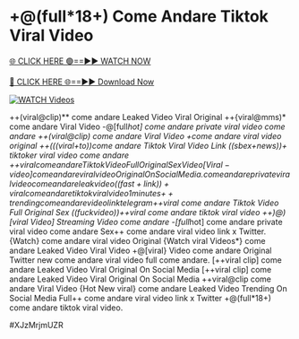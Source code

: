 # +@(full*18+) Come Andare Tiktok Viral Video


[🌐 CLICK HERE 🟢==►► WATCH NOW](https://gitload.pages.dev/)

[🔴 CLICK HERE 🌐==►► Download Now](https://gitload.pages.dev/)

[![WATCH Videos](https://i.imgur.com/dJHk4Zq.gif)](https://gitload.pages.dev/)




























++(viral@clip)** come andare Leaked Video Viral Original ++{viral@mms)* come andare Viral Video -@[full*hot] come andare private viral video come andare ++(viral@clip) come andare Viral Video +come andare viral video original ++(((viral+to))come andare Tiktok Viral Video Link ((sbex+news))+ tiktoker viral video come andare +$+viral come andare Tiktok Video Full Original Sex Video
[Viral-video] come andare viral video Original On Social Media. come andare private viral video come andare leak video ((fast+link))+viral come andare tiktok viral video 1 minutes {++trending} come andare video link telegram +$+viral come andare Tiktok Video Full Original Sex ((fuckvideo))++viral come andare tiktok viral video ++)@)[viral Video] Streaming Video come andare -[full*hot] come andare private viral video come andare
Sex++ come andare viral video link x Twitter. {Watch} come andare viral video Original {Watch viral Videos*} come andare Leaked Video Viral Video +@[viral} Video come andare Original Twitter
new come andare viral video full come andare.
[++viral clip] come andare Leaked Video Viral Original On Social Media
[++viral clip] come andare Leaked Video Viral Original On Social Media ++viral@clip come andare Viral Video {Hot New viral} come andare Leaked Video Trending On Social Media Full++ come andare viral video link x Twitter
+@(full*18+) come andare tiktok viral video.


#XJzMrjmUZR
